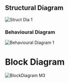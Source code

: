 ## Structural Diagram
 ![Struct Dia 1](https://user-images.githubusercontent.com/98869615/157814164-c6e79809-2e06-4341-84a7-e74b51b0bde6.jpg)

### Behavioural Diagram
 ![Behavioural Diagram 1](https://user-images.githubusercontent.com/98869615/157814131-3caf6d12-15ef-4e52-b662-84d52b966887.jpg)

# Block Diagram
 ![BlockDiagram M3](https://user-images.githubusercontent.com/98869615/157814302-07deb3cb-0649-4fbc-b171-5c5ae3d49798.jpg)
 

